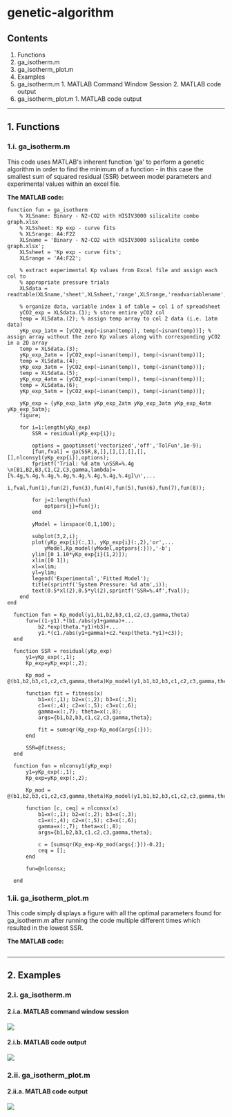 # genetic-algorithm
## Contents
1. Functions
  1. ga_isotherm.m
  2. ga_isotherm_plot.m
2. Examples
  1. ga_isotherm.m
    1. MATLAB Command Window Session
    2. MATLAB code output
  2. ga_isotherm_plot.m
    1. MATLAB code output
***
## 1. Functions
### 1.i. ga_isotherm.m
This code uses MATLAB's inherent function 'ga' to perform a genetic algorithm in order to find the minimum of a function - in this case the smallest sum of squared residual (SSR) between model parameters and experimental values within an excel file.

**The MATLAB code:**
```
function fun = ga_isotherm
    % XLSname: Binary - N2-CO2 with HISIV3000 silicalite combo graph.xlsx
    % XLSsheet: Kp exp - curve fits
    % XLSrange: A4:F22
    XLSname = 'Binary - N2-CO2 with HISIV3000 silicalite combo graph.xlsx';
    XLSsheet = 'Kp exp - curve fits';
    XLSrange = 'A4:F22';

    % extract experimental Kp values from Excel file and assign each col to
    % appropriate pressure trials
    XLSdata = readtable(XLSname,'sheet',XLSsheet,'range',XLSrange,'readvariablename',false);

    % organize data, variable index 1 of table = col 1 of spreadsheet
    yCO2_exp = XLSdata.(1); % store entire yCO2 col
    temp = XLSdata.(2); % assign temp array to col 2 data (i.e. 1atm data)
    yKp_exp_1atm = [yCO2_exp(~isnan(temp)), temp(~isnan(temp))]; % assign array without the zero Kp values along with corresponding yCO2 in a 2D array
    temp = XLSdata.(3);
    yKp_exp_2atm = [yCO2_exp(~isnan(temp)), temp(~isnan(temp))];
    temp = XLSdata.(4);
    yKp_exp_3atm = [yCO2_exp(~isnan(temp)), temp(~isnan(temp))];
    temp = XLSdata.(5);
    yKp_exp_4atm = [yCO2_exp(~isnan(temp)), temp(~isnan(temp))];
    temp = XLSdata.(6);
    yKp_exp_5atm = [yCO2_exp(~isnan(temp)), temp(~isnan(temp))];

    yKp_exp = {yKp_exp_1atm yKp_exp_2atm yKp_exp_3atm yKp_exp_4atm yKp_exp_5atm};
    figure;

    for i=1:length(yKp_exp)
        SSR = residual(yKp_exp{i});

        options = gaoptimset('vectorized','off','TolFun',1e-9);
        [fun,fval] = ga(SSR,8,[],[],[],[],[],[],nlconsy1(yKp_exp{i}),options);
        fprintf('Trial: %d atm \nSSR=%.4g \n[B1,B2,B3,C1,C2,C3,gamma,lambda]=[%.4g,%.4g,%.4g,%.4g,%.4g,%.4g,%.4g,%.4g]\n',...
            i,fval,fun(1),fun(2),fun(3),fun(4),fun(5),fun(6),fun(7),fun(8));

        for j=1:length(fun)
            optpars{j}=fun(j);
        end

        yModel = linspace(0,1,100);

        subplot(3,2,i);
        plot(yKp_exp{i}(:,1), yKp_exp{i}(:,2),'or',...
            yModel,Kp_model(yModel,optpars{:})),'-b';
        ylim([0 1.10*yKp_exp{i}(1,2)]);
        xlim([0 1]);
        xl=xlim;
        yl=ylim;
        legend('Experimental','Fitted Model');
        title(sprintf('System Pressure: %d atm',i));
        text(0.5*xl(2),0.5*yl(2),sprintf('SSR=%.4f',fval));
    end
end

  function fun = Kp_model(y1,b1,b2,b3,c1,c2,c3,gamma,theta)
      fun=((1-y1).*(b1./abs(y1+gamma)+...
          b2.*exp(theta.*y1)+b3)+...
          y1.*(c1./abs(y1+gamma)+c2.*exp(theta.*y1)+c3));
  end

  function SSR = residual(yKp_exp)
      y1=yKp_exp(:,1);
      Kp_exp=yKp_exp(:,2);

      Kp_mod = @(b1,b2,b3,c1,c2,c3,gamma,theta)Kp_model(y1,b1,b2,b3,c1,c2,c3,gamma,theta);

      function fit = fitness(x)
          b1=x(:,1); b2=x(:,2); b3=x(:,3);
          c1=x(:,4); c2=x(:,5); c3=x(:,6);
          gamma=x(:,7); theta=x(:,8);
          args={b1,b2,b3,c1,c2,c3,gamma,theta};

          fit = sumsqr(Kp_exp-Kp_mod(args{:}));
      end

      SSR=@fitness;
  end

  function fun = nlconsy1(yKp_exp)
      y1=yKp_exp(:,1);
      Kp_exp=yKp_exp(:,2);

      Kp_mod = @(b1,b2,b3,c1,c2,c3,gamma,theta)Kp_model(y1,b1,b2,b3,c1,c2,c3,gamma,theta);

      function [c, ceq] = nlconsx(x)
          b1=x(:,1); b2=x(:,2); b3=x(:,3);
          c1=x(:,4); c2=x(:,5); c3=x(:,6);
          gamma=x(:,7); theta=x(:,8);
          args={b1,b2,b3,c1,c2,c3,gamma,theta};

          c = [sumsqr(Kp_exp-Kp_mod(args{:}))-0.2];
          ceq = [];
      end

      fun=@nlconsx;

  end
```

### 1.ii. ga_isotherm_plot.m
This code simply displays a figure with all the optimal parameters found for ga_isotherm.m after running the code multiple different times which resulted in the lowest SSR.

**The MATLAB code:**
```

```
***
## 2. Examples
### 2.i. ga_isotherm.m
#### 2.i.a. MATLAB command window session
![](https://github.com/pamyo045/genetic-algorithm/blob/master/Resources/Image1.png)
#### 2.i.b. MATLAB code output
![](https://github.com/pamyo045/genetic-algorithm/blob/master/Resources/Image2.png)

### 2.ii. ga_isotherm_plot.m
#### 2.ii.a. MATLAB code output
![](https://github.com/pamyo045/genetic-algorithm/blob/master/Resources/Image3.png)
